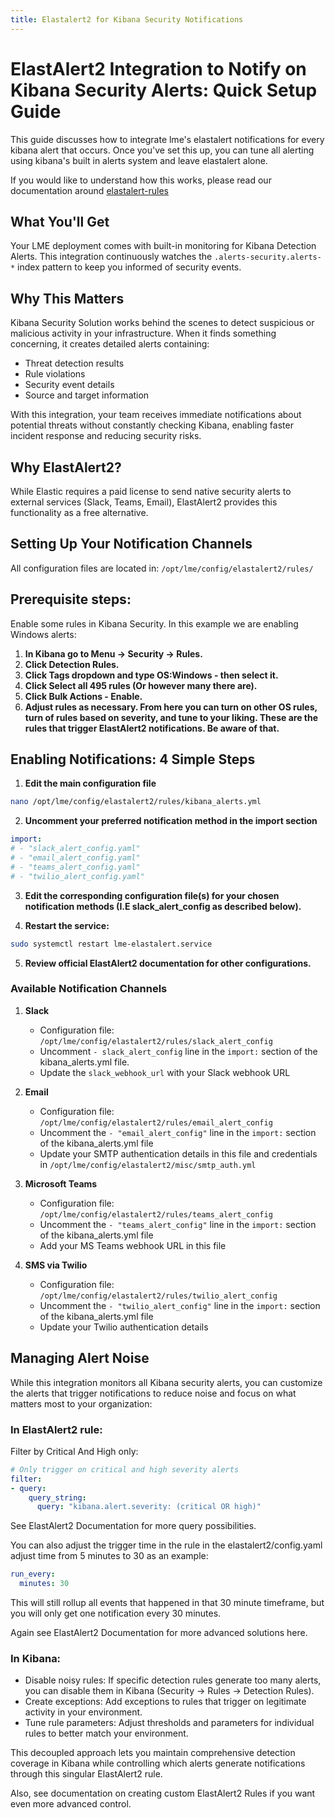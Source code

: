 ```yaml
---
title: Elastalert2 for Kibana Security Notifications
---
```


# ElastAlert2 Integration to Notify on Kibana Security Alerts: Quick Setup Guide

This guide discusses how to integrate lme's elastalert notifications for every kibana alert that occurs. Once you've set this up, you can tune all alerting using kibana's built in alerts system and leave elastalert alone. 

If you would like to understand how this works, please read our documentation around [elastalert-rules](/docs/markdown/maintenance/elastalert-rules)

## What You'll Get

Your LME deployment comes with built-in monitoring for Kibana Detection Alerts. This integration continuously watches the `.alerts-security.alerts-*` index pattern to keep you informed of security events.

## Why This Matters

Kibana Security Solution works behind the scenes to detect suspicious or malicious activity in your infrastructure. When it finds something concerning, it creates detailed alerts containing:
- Threat detection results
- Rule violations
- Security event details
- Source and target information

With this integration, your team receives immediate notifications about potential threats without constantly checking Kibana, enabling faster incident response and reducing security risks.

## Why ElastAlert2?

While Elastic requires a paid license to send native security alerts to external services (Slack, Teams, Email), ElastAlert2 provides this functionality as a free alternative.

## Setting Up Your Notification Channels

All configuration files are located in: ```/opt/lme/config/elastalert2/rules/```

## Prerequisite steps:

Enable some rules in Kibana Security. In this example we are enabling Windows alerts:

1. **In Kibana go to Menu -> Security -> Rules.**
2. **Click Detection Rules.**
3. **Click Tags dropdown and type OS:Windows - then select it.**
4. **Click Select all 495 rules (Or however many there are).**
5. **Click Bulk Actions - Enable.**
6. **Adjust rules as necessary. From here you can turn on other OS rules, turn of rules based on severity, and tune to your liking. These are the rules that trigger ElastAlert2 notifications. Be aware of that.**

## Enabling Notifications: 4 Simple Steps

1. **Edit the main configuration file**  
```bash
nano /opt/lme/config/elastalert2/rules/kibana_alerts.yml
```

2. **Uncomment your preferred notification method in the import section**  
```yaml
import:
# - "slack_alert_config.yaml"
# - "email_alert_config.yaml"
# - "teams_alert_config.yaml"
# - "twilio_alert_config.yaml"
```  

3. **Edit the corresponding configuration file(s) for your chosen notification methods (I.E slack_alert_config as described below).**  

4. **Restart the service:**  
```bash
sudo systemctl restart lme-elastalert.service
```

5. **Review official ElastAlert2 documentation for other configurations.**

### Available Notification Channels

1. **Slack**
   - Configuration file: `/opt/lme/config/elastalert2/rules/slack_alert_config`
   - Uncomment `- slack_alert_config` line in the `import:` section of the kibana_alerts.yml file.
   - Update the `slack_webhook_url` with your Slack webhook URL

2. **Email**
   - Configuration file: ```/opt/lme/config/elastalert2/rules/email_alert_config```
   - Uncomment the `- "email_alert_config"` line in the `import:` section of the kibana_alerts.yml file
   - Update your SMTP authentication details in this file and credentials in ```/opt/lme/config/elastalert2/misc/smtp_auth.yml```

3. **Microsoft Teams**
   - Configuration file: ```/opt/lme/config/elastalert2/rules/teams_alert_config```
   - Uncomment the `- "teams_alert_config"` line in the `import:` section of the kibana_alerts.yml file
   - Add your MS Teams webhook URL in this file

4. **SMS via Twilio**
   - Configuration file: ```/opt/lme/config/elastalert2/rules/twilio_alert_config```
   - Uncomment the `- "twilio_alert_config"` line in the `import:` section of the kibana_alerts.yml file
   - Update your Twilio authentication details

## Managing Alert Noise

While this integration monitors all Kibana security alerts, you can customize the alerts that trigger notifications to reduce noise and focus on what matters most to your organization:

### In ElastAlert2 rule:

Filter by Critical And High only:

```yaml
# Only trigger on critical and high severity alerts
filter:
- query:
    query_string:
      query: "kibana.alert.severity: (critical OR high)"
```
See ElastAlert2 Documentation for more query possibilities.

You can also adjust the trigger time in the rule in the elastalert2/config.yaml adjust time from 5 minutes to 30 as an example:

```yaml
run_every:
  minutes: 30
```

This will still rollup all events that happened in that 30 minute timeframe, but you will only get one notification every 30 minutes.

Again see ElastAlert2 Documentation for more advanced solutions here.

### In Kibana:

- Disable noisy rules: If specific detection rules generate too many alerts, you can disable them in Kibana (Security → Rules → Detection Rules).
- Create exceptions: Add exceptions to rules that trigger on legitimate activity in your environment.
- Tune rule parameters: Adjust thresholds and parameters for individual rules to better match your environment.

This decoupled approach lets you maintain comprehensive detection coverage in Kibana while controlling which alerts generate notifications through this singular ElastAlert2 rule.

Also, see documentation on creating custom ElastAlert2 Rules if you want even more advanced control.
